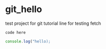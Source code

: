 # git_hello

test project for git tutorial
line for testing fetch

`code here`

```javascript
console.log("hello);
```
